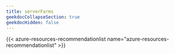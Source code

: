 ```yaml
---
title: serverFarms
geekdocCollapseSection: true
geekdocHidden: false
---
```


{{< azure-resources-recommendationlist name="azure-resources-recommendationlist" >}}
